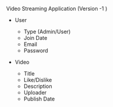 Video Streaming Application (Version -1 )

- User
  - Type (Admin/User)
  - Join Date
  - Email
  - Password

- Video
  - Title
  - Like/Dislike
  - Description
  - Uploader
  - Publish Date
